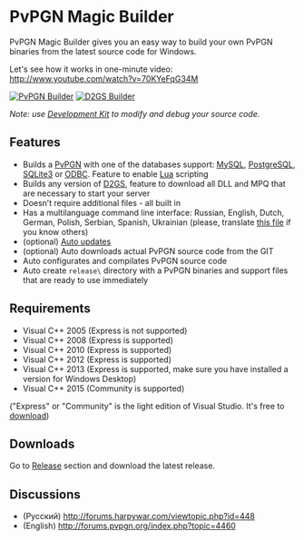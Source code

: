 PvPGN Magic Builder
=====
PvPGN Magic Builder gives you an easy way to build your own PvPGN binaries from the latest
source code for Windows.

Let's see how it works in one-minute video: http://www.youtube.com/watch?v=70KYeFqG34M

[![PvPGN Builder](http://i.imgur.com/7VVSjji.png)](http://i.imgur.com/ySKCB8G.png) [![D2GS Builder](http://i.imgur.com/c5YaCs3.png)](http://i.imgur.com/0ezOHmm.png)



_*Note: use [Development Kit](https://github.com/HarpyWar/pvpgn-magic-builder/releases/tag/pvpgn-dev-kit) to modify and debug your source code.*_
 
Features
--
 * Builds a [PvPGN](https://github.com/HarpyWar/pvpgn) with one of the databases support: [MySQL](http://wikipedia.org/wiki/MySQL), [PostgreSQL](http://wikipedia.org/wiki/PostgreSQL), [SQLite3](http://wikipedia.org/wiki/SQLite) or [ODBC](http://wikipedia.org/wiki/Open_Database_Connectivity). Feature to enable [Lua](http://en.wikipedia.org/wiki/Lua_(programming_language)) scripting
 * Builds any version of [D2GS](http://harpywar.com/?a=articles&b=2&c=2&d=21), feature to download all DLL and MPQ that are necessary to start your server
 * Doesn’t require additional files - all built in
 * Has a multilanguage command line interface: Russian, English, Dutch, German, Polish, Serbian, Spanish, Ukrainian (please, translate [this file](https://github.com/HarpyWar/pvpgn-magic-builder/blob/master/module/i18n/ENU.bat) if you know others)
 * (optional) [Auto updates](https://code.google.com/p/pvpgn-magic-builder/wiki/AutoUpdate)
 * (optional) Auto downloads actual PvPGN source code from the GIT
 * Auto configurates and compilates PvPGN source code
 * Auto create `release\` directory with a PvPGN binaries and support files that are ready to use immediately

Requirements
--
 * Visual C++ 2005 (Express is not supported)
 * Visual C++ 2008 (Express is supported)
 * Visual C++ 2010 (Express is supported)
 * Visual C++ 2012 (Express is supported)
 * Visual C++ 2013 (Express is supported, make sure you have installed a version for Windows Desktop)
 * Visual C++ 2015 (Community is supported)

("Express" or "Community" is the light edition of Visual Studio. It's free to [download](http://www.microsoft.com/visualstudio/downloads))


Downloads
--
Go to [Release](https://github.com/HarpyWar/pvpgn-magic-builder/releases) section and download the latest release.


Discussions
--
 * (Русский) http://forums.harpywar.com/viewtopic.php?id=448
 * (English) http://forums.pvpgn.org/index.php?topic=4460
